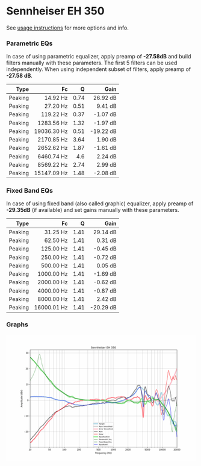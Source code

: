 # Sennheiser EH 350
See [usage instructions](https://github.com/jaakkopasanen/AutoEq#usage) for more options and info.

### Parametric EQs
In case of using parametric equalizer, apply preamp of **-27.58dB** and build filters manually
with these parameters. The first 5 filters can be used independently.
When using independent subset of filters, apply preamp of **-27.58 dB**.

| Type    | Fc          |    Q | Gain      |
|--------:|------------:|-----:|----------:|
| Peaking | 14.92 Hz    | 0.74 | 26.92 dB  |
| Peaking | 27.20 Hz    | 0.51 | 9.41 dB   |
| Peaking | 119.22 Hz   | 0.37 | -1.07 dB  |
| Peaking | 1283.56 Hz  | 1.32 | -1.97 dB  |
| Peaking | 19036.30 Hz | 0.51 | -19.22 dB |
| Peaking | 2170.85 Hz  | 3.64 | 1.90 dB   |
| Peaking | 2652.62 Hz  | 1.87 | -1.61 dB  |
| Peaking | 6460.74 Hz  | 4.6  | 2.24 dB   |
| Peaking | 8569.22 Hz  | 2.74 | 2.99 dB   |
| Peaking | 15147.09 Hz | 1.48 | -2.08 dB  |

### Fixed Band EQs
In case of using fixed band (also called graphic) equalizer, apply preamp of **-29.35dB**
(if available) and set gains manually with these parameters.

| Type    | Fc          |    Q | Gain      |
|--------:|------------:|-----:|----------:|
| Peaking | 31.25 Hz    | 1.41 | 29.14 dB  |
| Peaking | 62.50 Hz    | 1.41 | 0.31 dB   |
| Peaking | 125.00 Hz   | 1.41 | -0.45 dB  |
| Peaking | 250.00 Hz   | 1.41 | -0.72 dB  |
| Peaking | 500.00 Hz   | 1.41 | 0.05 dB   |
| Peaking | 1000.00 Hz  | 1.41 | -1.69 dB  |
| Peaking | 2000.00 Hz  | 1.41 | -0.62 dB  |
| Peaking | 4000.00 Hz  | 1.41 | -0.87 dB  |
| Peaking | 8000.00 Hz  | 1.41 | 2.42 dB   |
| Peaking | 16000.01 Hz | 1.41 | -20.29 dB |

### Graphs
![](./Sennheiser%20EH%20350.png)